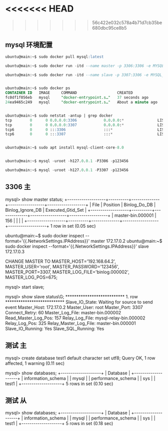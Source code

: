 <<<<<<< HEAD
=======

>>>>>>> 56c422e032c578a4b71d7cb35be680dbc95ce8b5

## mysql 环境配置

```sql
ubuntu@main:~$ sudo docker pull mysql:latest

ubuntu@main:~$ sudo docker run -itd --name master -p 3306:3306 -e MYSQL_ROOT_PASSWORD=123456 mysql

ubuntu@main:~$ sudo docker run -itd --name slave -p 3307:3306 -e MYSQL_ROOT_PASSWORD=123456 mysql


ubuntu@main:~$ sudo docker ps
CONTAINER ID   IMAGE     COMMAND                  CREATED              STATUS              PORTS                                                  NAMES
fc0df1f056eb   mysql     "docker-entrypoint.s…"   37 seconds ago       Up 35 seconds       33060/tcp, 0.0.0.0:3307->3306/tcp, :::3307->3306/tcp   slave
24ea9465c249   mysql     "docker-entrypoint.s…"   About a minute ago   Up About a minute   0.0.0.0:3306->3306/tcp, :::3306->3306/tcp, 33060/tcp   master


ubuntu@main:~$ sudo netstat -antup | grep docker
tcp        0      0 0.0.0.0:3306            0.0.0.0:*               LISTEN      13031/docker-proxy
tcp        0      0 0.0.0.0:3307            0.0.0.0:*               LISTEN      13291/docker-proxy
tcp6       0      0 :::3306                 :::*                    LISTEN      13037/docker-proxy
tcp6       0      0 :::3307                 :::*                    LISTEN      13296/docker-proxy


ubuntu@main:~$ sudo apt install mysql-client-core-8.0


ubuntu@main:~$ mysql -uroot -h127.0.0.1 -P3306 -p123456

ubuntu@main:~$ mysql -uroot -h127.0.0.1 -P3307 -p123456


```
## 3306 主

mysql> show master status;
+-------------------+----------+--------------+------------------+-------------------+
| File              | Position | Binlog_Do_DB | Binlog_Ignore_DB | Executed_Gtid_Set |
+-------------------+----------+--------------+------------------+-------------------+
| master-bin.000001 |      156 |              |                  |                   |
+-------------------+----------+--------------+------------------+-------------------+
1 row in set (0.05 sec)




ubuntu@main:~$ sudo docker inspect --format='{{.NetworkSettings.IPAddress}}' master
172.17.0.2
ubuntu@main:~$ sudo docker inspect --format='{{.NetworkSettings.IPAddress}}' slave
172.17.0.3



CHANGE MASTER TO
  MASTER_HOST='192.168.64.2',
  MASTER_USER='root',
  MASTER_PASSWORD='123456',
  MASTER_PORT=3307,
  MASTER_LOG_FILE='binlog.000002',
  MASTER_LOG_POS=675;







mysql> start slave;

mysql> show slave status\G;
*************************** 1. row ***************************
               Slave_IO_State: Waiting for source to send event
                  Master_Host: 172.17.0.2
                  Master_User: root
                  Master_Port: 3307
                Connect_Retry: 60
              Master_Log_File: master-bin.000002
          Read_Master_Log_Pos: 157
               Relay_Log_File: mysql-relay-bin.000002
                Relay_Log_Pos: 325
        Relay_Master_Log_File: master-bin.000001
             Slave_IO_Running: Yes
            Slave_SQL_Running: Yes






## 测试 主

mysql> create database test1 default character set utf8;
Query OK, 1 row affected, 1 warning (0.11 sec)

mysql> show databases;
+--------------------+
| Database           |
+--------------------+
| information_schema |
| mysql              |
| performance_schema |
| sys                |
| test1              |
+--------------------+
5 rows in set (0.10 sec)

## 测试 从

mysql> show databases;
+--------------------+
| Database           |
+--------------------+
| information_schema |
| mysql              |
| performance_schema |
| sys                |
| test1              |
+--------------------+
5 rows in set (0.18 sec)



```

